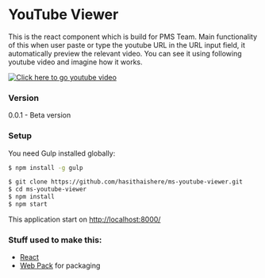 # YouTube Viewer

This is the react component which is build for PMS Team. Main functionality of this when user paste or type the youtube URL in the URL input field, it automatically preview the relevant video. You can see it using following youtube video and imagine how it works.

[![Click here to go youtube video](https://img.youtube.com/vi/N0tGpha4J3c/0.jpg)](https://www.youtube.com/watch?v=N0tGpha4J3c)

### Version

0.0.1 - Beta version

### Setup

You need Gulp installed globally:

```sh
$ npm install -g gulp
```

```sh
$ git clone https://github.com/hasithaishere/ms-youtube-viewer.git
$ cd ms-youtube-viewer
$ npm install
$ npm start
```

This application start on [http://localhost:8000/](http://localhost:8000/)


### Stuff used to make this:

 * [React](https://facebook.github.io/react/)
 * [Web Pack](https://webpack.github.io/) for packaging
